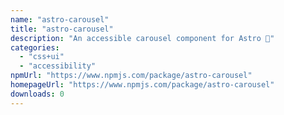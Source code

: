 ```yaml
---
name: "astro-carousel"
title: "astro-carousel"
description: "An accessible carousel component for Astro 🚀"
categories:
  - "css+ui"
  - "accessibility"
npmUrl: "https://www.npmjs.com/package/astro-carousel"
homepageUrl: "https://www.npmjs.com/package/astro-carousel"
downloads: 0
---
```

